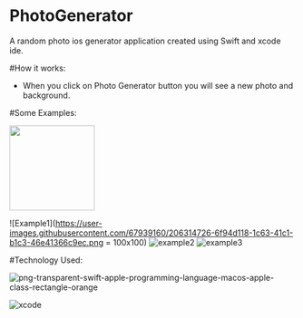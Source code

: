 # PhotoGenerator
A random photo ios generator application created using Swift and xcode ide. 

#How it works: 
- When you click on Photo Generator button you will see a new photo and background. 

#Some Examples: 

<img src="https://user-images.githubusercontent.com/67939160/206314726-6f94d118-1c63-41c1-b1c3-46e41366c9ec.png" width="150" height="150">

![Example1](https://user-images.githubusercontent.com/67939160/206314726-6f94d118-1c63-41c1-b1c3-46e41366c9ec.png = 100x100)
![example2](https://user-images.githubusercontent.com/67939160/206314744-a530b4c5-5825-42d9-b55c-a4ea16055d23.png)
![example3](https://user-images.githubusercontent.com/67939160/206314751-58b5e70d-6de3-4401-8b88-e6913ed66219.png)


#Technology Used: 

![png-transparent-swift-apple-programming-language-macos-apple-class-rectangle-orange](https://user-images.githubusercontent.com/67939160/206314958-a9e986f5-2378-4432-ace0-762160f34822.png)

![xcode](https://user-images.githubusercontent.com/67939160/206314818-1da08c82-9bed-4c63-9057-9c56d8f9961c.png)

